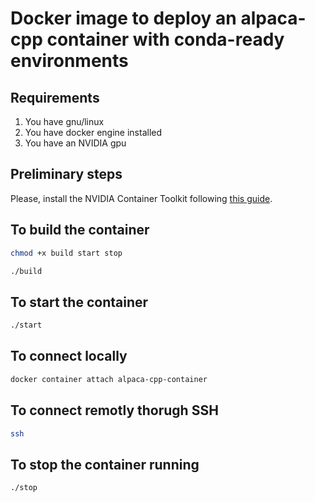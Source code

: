 # Docker image to deploy an alpaca-cpp container with conda-ready environments 

## Requirements

1. You have gnu/linux
2. You have docker engine installed
3. You have an NVIDIA gpu

## Preliminary steps

Please, install the NVIDIA Container Toolkit following [this guide](https://docs.nvidia.com/datacenter/cloud-native/container-toolkit/install-guide.html).

## To build the container 

```bash
chmod +x build start stop
```

```bash
./build
```

## To start the container 

```bash
./start
```

## To connect locally

```bash
docker container attach alpaca-cpp-container
```

## To connect remotly thorugh SSH

```bash
ssh 
```

## To stop the container running

```bash
./stop
```

